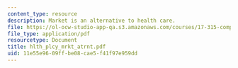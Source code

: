 ```yaml
---
content_type: resource
description: Market is an alternative to health care.
file: https://ol-ocw-studio-app-qa.s3.amazonaws.com/courses/17-315-comparative-health-policy-fall-2004/11e55e9609ffbe08cae5f41f97e959dd_hlth_plcy_mrkt_atrnt.pdf
file_type: application/pdf
resourcetype: Document
title: hlth_plcy_mrkt_atrnt.pdf
uid: 11e55e96-09ff-be08-cae5-f41f97e959dd
---
```

